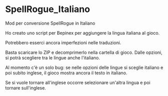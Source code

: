 # SpellRogue_Italiano
Mod per conversione SpellRogue in Italiano

Ho creato uno script per Bepinex per aggiungere la lingua italiana al gioco.

Potrebbero esserci ancora imperfezioni nelle traduzioni.

Basta scaricare lo ZIP e decomprimerlo nella cartella di gioco.
Dalle opzioni, si potrà scegliere tra le lingue anche l'italiano.

Al momento c'è un solo bug: se nelle opzioni delle lingue si sceglie italiano e poi subito inglese, il gioco mostra ancora il testo in italiano.

Se si vuole tornare all'inglese occorre selezionare un'altra lingua e poi tornare sull'inglese.


